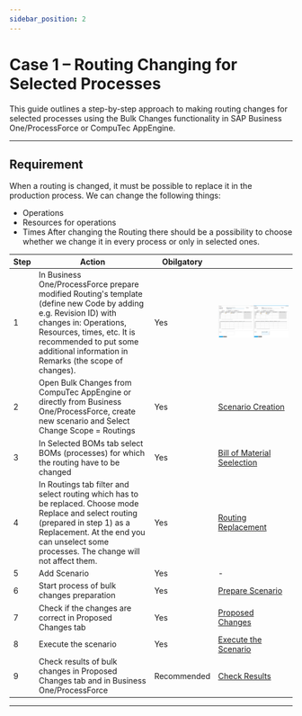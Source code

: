 ```yaml
---
sidebar_position: 2
---
```


# Case 1 – Routing Changing for Selected Processes

This guide outlines a step-by-step approach to making routing changes for selected processes using the Bulk Changes functionality in SAP Business One/ProcessForce or CompuTec AppEngine.

---

## Requirement

When a routing is changed, it must be possible to replace it in the production process. We can change the following things:

- Operations
- Resources for operations
- Times
After changing the Routing there should be a possibility to choose whether we change it in every process or only in selected ones.

| Step | Action | Obilgatory |  |
| --- | --- | --- | --- |
| 1 | In Business One/ProcessForce prepare modified Routing's template (define new Code by adding e.g. Revision ID) with changes in: Operations, Resources, times, etc. It is recommended to put some additional information in Remarks (the scope of changes). | Yes | ![Routing changing for selected processes](./media/routings.png) |
| 2 | Open Bulk Changes from CompuTec AppEngine or directly from Business One/ProcessForce, create new scenario and Select Change Scope = Routings | Yes | [Scenario Creation](https://www.youtube.com/watch?v=bT3bN-AoVSY) |
| 3 | In Selected BOMs tab select BOMs (processes) for which the routing have to be changed | Yes | [Bill of Material Seelection](https://www.youtube.com/watch?v=ZdTlC4Nwt3I) |
| 4 | In Routings tab filter and select routing which has to be replaced. Choose mode Replace and select routing (prepared in step 1) as a Replacement. At the end you can unselect some processes. The change will not affect them. | Yes | [Routing Replacement](https://www.youtube.com/watch?v=cvlO5G3b2Wo) |
| 5 | Add Scenario | Yes | - |
| 6 | Start process of bulk changes preparation | Yes | [Prepare Scenario](https://www.youtube.com/watch?v=zJwsojIAK0g) |
| 7 | Check if the changes are correct in Proposed Changes tab | Yes | [Proposed Changes](https://www.youtube.com/watch?v=jbAZyGROrU4) |
| 8 | Execute the scenario | Yes | [Execute the Scenario](https://youtube.com/watch?v=Cbh1toH8Eu4) |
| 9 | Check results of bulk changes in Proposed Changes tab and in Business One/ProcessForce | Recommended | [Check Results](https://www.youtube.com/watch?v=wukesmAoxEY) |

---

